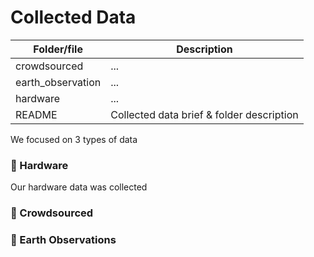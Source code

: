 # Collected Data

| Folder/file        | Description      |
| ------------- |-------------|
| crowdsourced       | ... |
| earth_observation       | ... |
| hardware       | ... |
| README       | Collected data brief & folder description |

We focused on 3 types of data

### :pushpin: Hardware
Our hardware data was collected

### :pushpin: Crowdsourced



### :pushpin: Earth Observations
